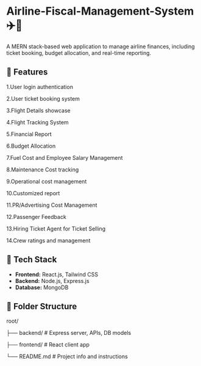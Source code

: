 # Airline-Fiscal-Management-System ✈️💼

A MERN stack-based web application to manage airline finances, including ticket booking, budget allocation, and real-time reporting.

## 🚀 Features
1.User login authentication

2.User ticket booking system

3.Flight Details showcase

4.Flight Tracking System

5.Financial Report

6.Budget Allocation

7.Fuel Cost and Employee Salary Management

8.Maintenance Cost tracking

9.Operational cost management

10.Customized report

11.PR/Advertising Cost Management

12.Passenger Feedback

13.Hiring Ticket Agent for Ticket Selling

14.Crew ratings and management

## 🧩 Tech Stack

- **Frontend:** React.js, Tailwind CSS
- **Backend:** Node.js, Express.js
- **Database:** MongoDB


## 📁 Folder Structure
root/

├── backend/ # Express server, APIs, DB models

├── frontend/ # React client app

└── README.md # Project info and instructions
